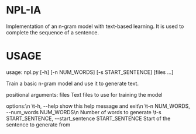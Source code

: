 # NPL-IA
Implementation of an n-gram model with text-based learning. It is used to complete the sequence of a sentence. 

# USAGE
usage: npl.py [-h] [-n NUM_WORDS] [-s START_SENTENCE] [files ...]

Train a basic n-gram model and use it to generate text.

positional arguments:
  files                 Text files to use for training the model

options:\n
\t-h, --help            show this help message and exit\n
\t-n NUM_WORDS, --num_words NUM_WORDS\n
                        Number of words to generate
\t-s START_SENTENCE, --start_sentence START_SENTENCE
                        Start of the sentence to generate from
